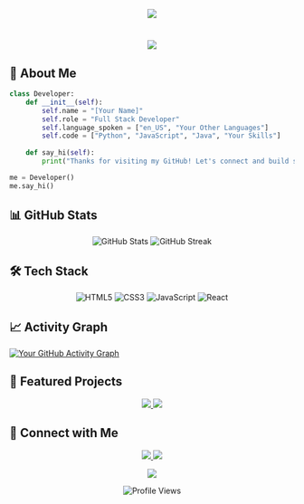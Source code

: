 <!-- Header Animation -->
<p align="center">
  <img src="https://capsule-render.vercel.app/api?type=waving&color=gradient&height=100&section=header"/>
</p>

<!-- Animated Greeting -->
<h1 align="center">
  <img src="https://readme-typing-svg.herokuapp.com/?lines=👋+Welcome+to+my+GitHub!;I'm+[Your+Name];Full+Stack+Developer;&center=true&size=30">
</h1>

<!-- About Me Section -->
## 💫 About Me
```python
class Developer:
    def __init__(self):
        self.name = "[Your Name]"
        self.role = "Full Stack Developer"
        self.language_spoken = ["en_US", "Your Other Languages"]
        self.code = ["Python", "JavaScript", "Java", "Your Skills"]
        
    def say_hi(self):
        print("Thanks for visiting my GitHub! Let's connect and build something amazing together!")

me = Developer()
me.say_hi()
```

<!-- GitHub Stats -->
## 📊 GitHub Stats
<p align="center">
  <img src="https://github-readme-stats.vercel.app/api?username=YourGitHubUsername&show_icons=true&theme=radical" alt="GitHub Stats" />
  <img src="https://github-readme-streak-stats.herokuapp.com/?user=YourGitHubUsername&theme=radical" alt="GitHub Streak" />
</p>

<!-- Tech Stack -->
## 🛠️ Tech Stack
<p align="center">
  <img src="https://img.shields.io/badge/HTML5-E34F26?style=for-the-badge&logo=html5&logoColor=white" alt="HTML5" />
  <img src="https://img.shields.io/badge/CSS3-1572B6?style=for-the-badge&logo=css3&logoColor=white" alt="CSS3" />
  <img src="https://img.shields.io/badge/JavaScript-F7DF1E?style=for-the-badge&logo=javascript&logoColor=black" alt="JavaScript" />
  <img src="https://img.shields.io/badge/React-20232A?style=for-the-badge&logo=react&logoColor=61DAFB" alt="React" />
  <!-- Add more badges for your tech stack -->
</p>

<!-- Activity Graph -->
## 📈 Activity Graph
[![Your GitHub Activity Graph](https://activity-graph.herokuapp.com/graph?username=YourGitHubUsername&theme=redical)](https://github.com/YourGitHubUsername)

<!-- Projects Section -->
## 🚀 Featured Projects
<p align="center">
  <a href="https://github.com/YourGitHubUsername/Project1">
    <img src="https://github-readme-stats.vercel.app/api/pin/?username=YourGitHubUsername&repo=Project1&theme=radical" />
  </a>
  <a href="https://github.com/YourGitHubUsername/Project2">
    <img src="https://github-readme-stats.vercel.app/api/pin/?username=YourGitHubUsername&repo=Project2&theme=radical" />
  </a>
</p>

<!-- Connect with Me -->
## 🤝 Connect with Me
<p align="center">
  <a href="https://linkedin.com/in/YourProfile">
    <img src="https://img.shields.io/badge/LinkedIn-0077B5?style=for-the-badge&logo=linkedin&logoColor=white" />
  </a>
  <a href="https://twitter.com/YourHandle">
    <img src="https://img.shields.io/badge/Twitter-1DA1F2?style=for-the-badge&logo=twitter&logoColor=white" />
  </a>
  <!-- Add more social media badges -->
</p>

<!-- Footer -->
<p align="center">
  <img src="https://capsule-render.vercel.app/api?type=waving&color=gradient&height=100&section=footer"/>
</p>

<!-- Profile Views Counter -->
<p align="center"> 
  <img src="https://komarev.com/ghpvc/?username=YourGitHubUsername&label=Profile%20views&color=0e75b6&style=flat" alt="Profile Views" />
</p>
